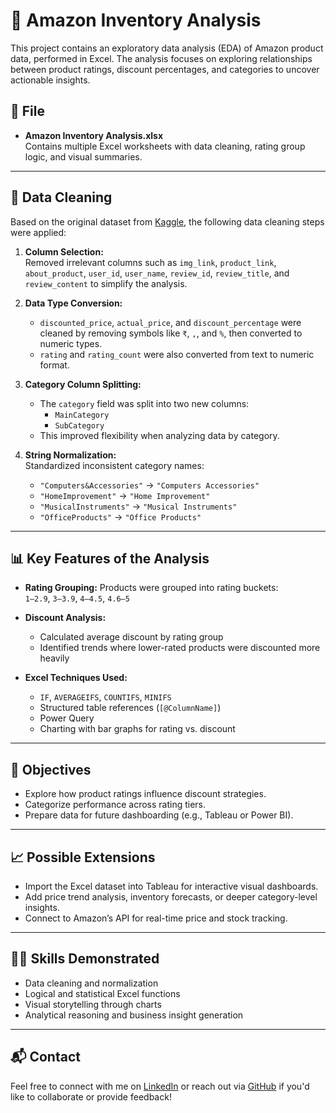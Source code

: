 # 🛒 Amazon Inventory Analysis

This project contains an exploratory data analysis (EDA) of Amazon product data, performed in Excel. The analysis focuses on exploring relationships between product ratings, discount percentages, and categories to uncover actionable insights.

## 📁 File

- **Amazon Inventory Analysis.xlsx**  
  Contains multiple Excel worksheets with data cleaning, rating group logic, and visual summaries.

---

## 🧹 Data Cleaning

Based on the original dataset from [Kaggle](https://www.kaggle.com/code/mehakiftikhar/amazon-sales-dataset-eda), the following data cleaning steps were applied:

1. **Column Selection:**  
   Removed irrelevant columns such as `img_link`, `product_link`, `about_product`, `user_id`, `user_name`, `review_id`, `review_title`, and `review_content` to simplify the analysis.

2. **Data Type Conversion:**  
   - `discounted_price`, `actual_price`, and `discount_percentage` were cleaned by removing symbols like `₹`, `,`, and `%`, then converted to numeric types.
   - `rating` and `rating_count` were also converted from text to numeric format.

4. **Category Column Splitting:**  
   - The `category` field was split into two new columns:
     - `MainCategory`
     - `SubCategory`
   - This improved flexibility when analyzing data by category.

5. **String Normalization:**  
   Standardized inconsistent category names:
   - `"Computers&Accessories"` → `"Computers Accessories"`
   - `"HomeImprovement"` → `"Home Improvement"`
   - `"MusicalInstruments"` → `"Musical Instruments"`
   - `"OfficeProducts"` → `"Office Products"`

---

## 📊 Key Features of the Analysis

- **Rating Grouping:** Products were grouped into rating buckets:  
  `1–2.9`, `3–3.9`, `4–4.5`, `4.6–5`

- **Discount Analysis:**  
  - Calculated average discount by rating group  
  - Identified trends where lower-rated products were discounted more heavily

- **Excel Techniques Used:**
  - `IF`, `AVERAGEIFS`, `COUNTIFS`, `MINIFS`
  - Structured table references (`[@ColumnName]`)
  - Power Query
  - Charting with bar graphs for rating vs. discount

---

## 🎯 Objectives

- Explore how product ratings influence discount strategies.
- Categorize performance across rating tiers.
- Prepare data for future dashboarding (e.g., Tableau or Power BI).

---

## 📈 Possible Extensions

- Import the Excel dataset into Tableau for interactive visual dashboards.
- Add price trend analysis, inventory forecasts, or deeper category-level insights.
- Connect to Amazon’s API for real-time price and stock tracking.

---

## 🧑‍💻 Skills Demonstrated

- Data cleaning and normalization
- Logical and statistical Excel functions
- Visual storytelling through charts
- Analytical reasoning and business insight generation

---

## 📬 Contact

Feel free to connect with me on [LinkedIn](https://www.linkedin.com/) or reach out via [GitHub](https://github.com/Mtomaj) if you'd like to collaborate or provide feedback!
